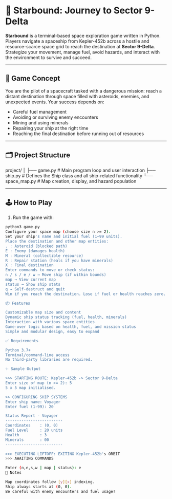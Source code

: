 # 🚀 Starbound: Journey to Sector 9-Delta

**Starbound** is a terminal-based space exploration game written in Python. Players navigate a spaceship from Kepler-452b across a hostile and resource-scarce space grid to reach the destination at **Sector 9-Delta**. 
Strategize your movement, manage fuel, avoid hazards, and interact with the environment to survive and succeed.

---

## 🧠 Game Concept

You are the pilot of a spacecraft tasked with a dangerous mission: reach a distant destination through space filled with asteroids, enemies, and unexpected events. Your success depends on:
- Careful fuel management
- Avoiding or surviving enemy encounters
- Mining and using minerals
- Repairing your ship at the right time
- Reaching the final destination before running out of resources

---

## 🗂️ Project Structure

project/
│
├── game.py # Main program loop and user interaction
├── ship.py # Defines the Ship class and all ship-related functionality
└── space_map.py # Map creation, display, and hazard population


---

## 🕹️ How to Play

1. Run the game with:

```bash
python3 game.py
Configure your space map (choose size n >= 2).
Set your ship's name and initial fuel (1–99 units).
Place the destination and other map entities:
. : Asteroid (blocked path)
E : Enemy (damages health)
M : Mineral (collectible resource)
R : Repair station (heals if you have minerals)
X : Final destination
Enter commands to move or check status:
n / s / e / w → Move ship (if within bounds)
map → View current map
status → Show ship stats
q → Self-destruct and quit
Win if you reach the destination. Lose if fuel or health reaches zero.

📦 Features

Customizable map size and content
Dynamic ship status tracking (fuel, health, minerals)
Interaction with various space entities
Game-over logic based on health, fuel, and mission status
Simple and modular design, easy to expand

✅ Requirements

Python 3.7+
Terminal/command-line access
No third-party libraries are required.

✨ Sample Output

>>> STARTING ROUTE: Kepler-452b -> Sector 9-Delta
Enter size of map (n >= 2): 5
5 x 5 map initialised.

>> CONFIGURING SHIP SYSTEMS
Enter ship name: Voyager
Enter fuel (1-99): 20

Status Report - Voyager
-------------------------
Coordinates    : (0, 0)
Fuel Level     : 20 units
Health         : 3
Minerals       : 00
-------------------------

>>> EXECUTING LIFTOFF: EXITING Kepler-452b's ORBIT
>>> AWAITING COMMANDS

Enter (n,e,s,w | map | status): e
📌 Notes

Map coordinates follow [y][x] indexing.
Ship always starts at (0, 0).
Be careful with enemy encounters and fuel usage!
